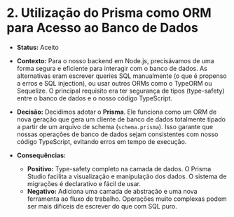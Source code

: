 # 2. Utilização do Prisma como ORM para Acesso ao Banco de Dados

* **Status:** Aceito

* **Contexto:**
  Para o nosso backend em Node.js, precisávamos de uma forma segura e eficiente para interagir com o banco de dados. As alternativas eram escrever queries SQL manualmente (o que é propenso a erros e SQL injection), ou usar outros ORMs como o TypeORM ou Sequelize. O principal requisito era ter segurança de tipos (type-safety) entre o banco de dados e o nosso código TypeScript.

* **Decisão:**
  Decidimos adotar o **Prisma**. Ele funciona como um ORM de nova geração que gera um cliente de banco de dados totalmente tipado a partir de um arquivo de schema (`schema.prisma`). Isso garante que nossas operações de banco de dados sejam consistentes com nosso código TypeScript, evitando erros em tempo de execução.

* **Consequências:**
  * **Positivo:** Type-safety completo na camada de dados. O Prisma Studio facilita a visualização e manipulação dos dados. O sistema de migrações é declarativo e fácil de usar.
  * **Negativo:** Adiciona uma camada de abstração e uma nova ferramenta ao fluxo de trabalho. Operações muito complexas podem ser mais difíceis de escrever do que com SQL puro.